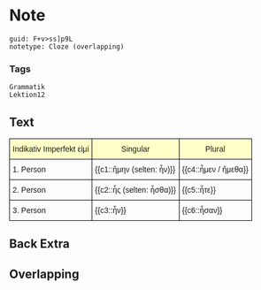 # Note
```
guid: F+v>ss]p9L
notetype: Cloze (overlapping)
```

### Tags
```
Grammatik
Lektion12
```

## Text
<style type="text/css">
table  {border-collapse:collapse;border-spacing:0;}
table td{border-color:black;border-style:solid;border-width:1px;font-family:Arial, sans-serif;font-size:14px;
  overflow:hidden;padding:10px 5px;word-break:normal;}
table th{border-color:black;border-style:solid;border-width:1px;font-family:Arial, sans-serif;font-size:14px;
  font-weight:normal;overflow:hidden;padding:10px 5px;word-break:normal;background-color:#ffffc7;}
</style>

<table>
  <tbody>
    <tr><th>Indikativ Imperfekt εἰμί</th><th>Singular</th><th>Plural</th></tr>
    <tr><td>1. Person</td><td>{{c1::ἤμην (selten: ἦν)}}</td><td>{{c4::ἦμεν / ἤμεθα}}</td></tr>
    <tr><td>2. Person</td><td>{{c2::ἦς (selten: ἦσθα)}}</td><td>{{c5::ἦτε}}</td></tr>
    <tr><td>3. Person</td><td>{{c3::ἦν}}</td><td>{{c6::ἦσαν}}</td></tr>
</tbody></table>

## Back Extra


## Overlapping

